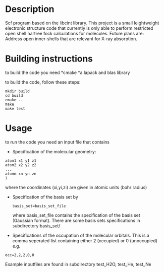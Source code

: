 # Description
Scf program based on the libcint library.
This project is a small leightweight electronic structure code that currently is only able to perform restricted open shell hartree fock calculations for molecules.
Future plans are:
Address open inner-shells that are relevant for X-ray absorption.

# Building instructions
to build the code you need 
*cmake
*a lapack and blas library

to build the code, follow these steps:
```
mkdir build
cd build 
cmake ..
make
make test
```
# Usage
to run the code you need an input file that contains

 * Specification of the molecular geometry:
  ```geom=(
  atom1 x1 y1 z1
  atom2 x2 y2 z2
  ...
  atomn xn yn zn
  )
  ```
  where the coordinates (xi,yi,zi) are given in atomic units (bohr radius)

* Specification of the basis set by
  ```
  basis_set=basis_set_file
  ```
  where basis_set_file contains the specification of the basis set (Gaussian format).
  There are some basis sets specifications in subdirectory basis_set/

 * Specifications of the occupation of the molecular orbitals.
  This is a comma seperated list containing either 2 (occupied) or 0 (unoccupied)
  e.g.
  ```
  occ=2,2,2,0,0
  ```

Example inputfiles are found in subdirectory test_H2O, test_He, test_Ne

